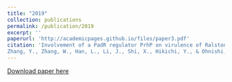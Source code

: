 ```yaml
---
title: "2019"
collection: publications
permalink: /publication/2019
excerpt: ''
paperurl: 'http://academicpages.github.io/files/paper3.pdf'
citation: 'Involvement of a PadR regulator PrhP on virulence of Ralstonia solanacearum by controlling detoxifica-tion of phenolic acids and type III secretion system.
Zhang, Y., Zhang, W., Han, L., Li, J., Shi, X., Hikichi, Y., & Ohnishi, K. (2019). Molecular plant pathology, 20(11), 1477-1490. DOI: 10.1111/mpp.12854'
---
```


[Download paper here](http://academicpages.github.io/files/paper3.pdf)

